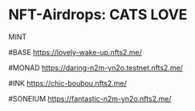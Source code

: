 # NFT-Airdrops: CATS LOVE
MINT

#BASE
https://lovely-wake-up.nfts2.me/

#MONAD
https://daring-n2m-yn2o.testnet.nfts2.me/

#INK
https://chic-boubou.nfts2.me/

#SONEIUM
https://fantastic-n2m-yn2o.nfts2.me/
